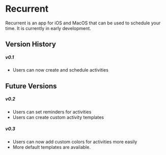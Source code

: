 # Recurrent
Recurrent is an app for iOS and MacOS that can be used to schedule your time. It
is currently in early development.

## Version History
##### v0.1
 - Users can now create and schedule activities

## Future Versions
##### v0.2
 - Users can set reminders for activities
 - Users can create custom activity templates

##### v0.3
 - Users can now add custom colors for activities more easily
 - More default templates are available.
